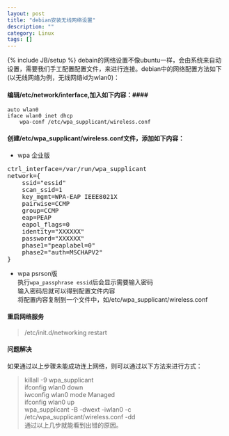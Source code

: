 ```yaml
---
layout: post
title: "debian安装无线网络设置"
description: ""
category: Linux
tags: []
---
```

{% include JB/setup %}
debain的网络设置不像ubuntu一样，会由系统来自动设置，需要我们手工配置配置文件，来进行连接。debian中的网络配置方法如下(以无线网络为例，无线网络id为wlan0)：
#### 编辑/etc/network/interface,加入如下内容：####

    auto wlan0  
    iface wlan0 inet dhcp  
        wpa-conf /etc/wpa_supplicant/wireless.conf  

#### 创建/etc/wpa_supplicant/wireless.conf文件，添加如下内容：
* wpa 企业版  
<pre>
ctrl_interface=/var/run/wpa_supplicant  
network={  
    ssid="essid"  
    scan_ssid=1  
    key_mgmt=WPA-EAP IEEE8021X  
    pairwise=CCMP  
    group=CCMP  
    eap=PEAP  
    eapol_flags=0  
    identity="XXXXXX"  
    password="XXXXXX"  
    phase1="peaplabel=0"  
    phase2="auth=MSCHAPV2"  
}
</pre>  
* wpa psrson版  
执行`wpa_passphrase essid`后会显示需要输入密码  
输入密码后就可以得到配置文件内容  
将配置内容复制到一个文件中，如/etc/wpa_supplicant/wireless.conf  
    

#### 重启网络服务  
> /etc/init.d/networking restart  
#### 问题解决  
如果通过以上步骤未能成功连上网络，则可以通过以下方法来进行方式：  
> killall -9 wpa_supplicant  
> ifconfig wlan0 down  
> iwconfig wlan0 mode Managed  
> ifconfig wlan0 up  
> wpa_supplicant -B -dwext -iwlan0 -c /etc/wpa_supplicant/wireless.conf -dd  
通过以上几步就能看到出错的原因。  

